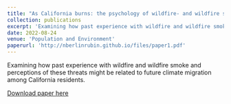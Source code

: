 ```yaml
---
title: "As California burns: the psychology of wildfire- and wildfire smoke-related migration intentions"
collection: publications
excerpt: 'Examining how past experience with wildfire and wildfire smoke and perceptions of these threats might be related to future climate migration among California residents.'
date: 2022-08-24
venue: 'Population and Environment'
paperurl: 'http://nberlinrubin.github.io/files/paper1.pdf'
---
```

Examining how past experience with wildfire and wildfire smoke and perceptions of these threats might be related to future climate migration among California residents.

[Download paper here](http://nberlinrubin.github.io/files/paper1.pdf)
